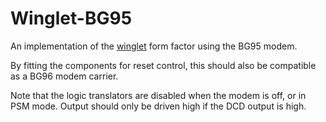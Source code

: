 # Winglet-BG95

An implementation of the [winglet](https://github.com/TL-Embedded/Winglet-Carrier/blob/main/winglet-modem.md) form factor using the BG95 modem.

By fitting the components for reset control, this should also be compatible as a BG96 modem carrier.

Note that the logic translators are disabled when the modem is off, or in PSM mode. Output should only be driven high if the DCD output is high.
